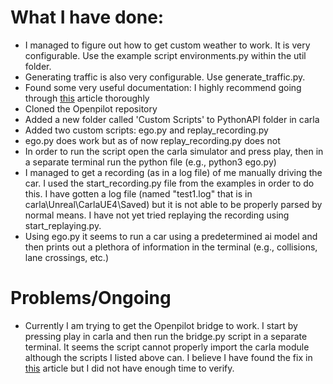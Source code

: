 # What I have done:
* I managed to figure out how to get custom weather to work. It is very configurable. Use the example script environments.py within the util folder. 
* Generating traffic is also very configurable. Use generate_traffic.py.
* Found some very useful documentation: I highly recommend going through [this](https://carla.readthedocs.io/en/latest/tuto_G_retrieve_data/) article thoroughly
* Cloned the Openpilot repository
* Added a new folder called 'Custom Scripts' to PythonAPI folder in carla
* Added two custom scripts: ego.py and replay_recording.py
* ego.py does work but as of now replay_recording.py does not
* In order to run the script open the carla simulator and press play, then in a separate terminal run the python file (e.g., python3 ego.py)
* I managed to get a recording (as in a log file) of me manually driving the car. I used the start_recording.py file from the examples in order to do this. I have gotten a log file (named "test1.log" that is in carla\Unreal\CarlaUE4\Saved) but it is not able to be properly parsed by normal means. I have not yet tried replaying the recording using start_replaying.py.
* Using ego.py it seems to run a car using a predetermined ai model and then prints out a plethora of information in the terminal (e.g., collisions, lane crossings, etc.)

# Problems/Ongoing
* Currently I am trying to get the Openpilot bridge to work. I start by pressing play in carla and then run the bridge.py script in a separate terminal. It seems the script cannot properly import the carla module although the scripts I listed above can. I believe I have found the fix in [this](https://www.pythontutorial.net/python-basics/python-module-search-path/) article but I did not have enough time to verify. 
